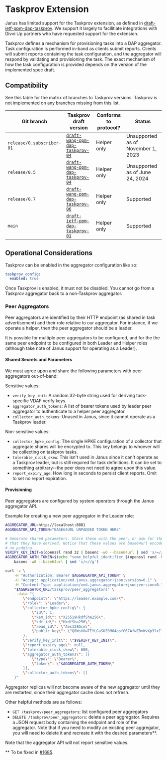 # Taskprov Extension

Janus has limited support for the Taskprov extension, as defined in
[draft-ietf-ppm-dap-taskprov][1]. We support it largely to facilitiate
integrations with Divvi Up partners who have requested support for the
extension.

Taskprov defines a mechanism for provisioning tasks into a DAP aggregator. Task
configuration is performed in-band as clients submit reports. Clients will
submit reports containing the task configuration, and the aggregator will
respond by validating and provisioning the task. The exact mechanism of how the
task configuration is provided depends on the version of the implemented spec
draft.

[1]: https://datatracker.ietf.org/doc/draft-ietf-ppm-dap-taskprov/

## Compatibility

See this table for the matrix of branches to Taskprov versions. Taskprov is not
implemented on any branches missing from this list.

| Git branch | Taskprov draft version | Conforms to protocol? | Status |
| ---------- | ------------- | --------------------- | ------ |
| `release/0.subscriber-01` | [`draft-wang-ppm-dap-taskprov-04`][2] | Helper only | Unsupported as of November 1, 2023 |
| `release/0.5` | [`draft-wang-ppm-dap-taskprov-04`][2] | Helper only | Unsupported as of June 24, 2024 |
| `release/0.7` | [`draft-wang-ppm-dap-taskprov-06`][3] | Helper only | Supported |
| `main` | [`draft-ietf-ppm-dap-taskprov-01`][4] | Helper only |  Supported |

[2]: https://datatracker.ietf.org/doc/draft-wang-ppm-dap-taskprov/04/
[3]: https://datatracker.ietf.org/doc/draft-wang-ppm-dap-taskprov/06/
[4]: https://datatracker.ietf.org/doc/draft-ietf-ppm-dap-taskprov/01/

## Operational Considerations

Taskprov can be enabled in the aggregator configuration like so:

```yaml
taskprov_config:
  enabled: true
```

Once Taskprov is enabled, it must not be disabled. You cannot go from a Taskprov
aggregator back to a non-Taskprov aggregator.

### Peer Aggregators

Peer aggregators are identified by their HTTP endpoint (as shared in task
advertisement) and their role relative to our aggregator. For instance, if we
operate a helper, then the peer aggregator should be a leader.

It is possible for multiple peer aggregators to be configured, and for the the
same peer endpoint to be configured in both Leader and Helper roles (although
take note of Janus support for operating as a Leader).

#### Shared Secrets and Parameters

We must agree upon and share the following parameters with peer aggregators 
out-of-band:

Sensitive values:
- `verify_key_init`: A random 32-byte string used for deriving task-specific
  VDAF verify keys.
- `aggregator_auth_tokens`: A list of bearer tokens used by leader peer
  aggregator to authenticate to a helper peer aggregator.
- `collector_auth_tokens`: Unused in Janus, since it cannot operate as a
  Taskprov leader.

Non-sensitive values:
- `collector_hpke_config`: The single HPKE configuration of a collector that
  aggregate shares will be encrypted to. This key belongs to whoever will be
  collecting on taskprov tasks.
- `tolerable_clock_skew`: This isn't used in Janus since it can't operate as a
  Taskprov leader, but is still required for task definitions. It can be set to
  something arbitrary--the peer does not need to agree upon this value.
- `report_expiry_age`: How long in seconds to persist client reports. Omit to
  set no report expiration.

#### Provisioning

Peer aggregators are configured by system operators through the Janus aggregator
API.

Example for creating a new peer aggregator in the Leader role:
```bash
AGGREGATOR_URL=http://localhost:8081
AGGREGATOR_API_TOKEN="BASE64URL UNPADDED TOKEN HERE"

# Generate shared parameters. Share these with the peer, or ask for the values
# that they have derived. Notice that these values are base64url encoded with
# no padding.
VERIFY_KEY_INIT=$(openssl rand 32 | basenc -w0 --base64url | sed 's/=//g')
AGGREGATOR_AUTH_TOKEN=$(echo "some_helpful_identifier_$(openssl rand -hex 32)" | 
    basenc -w0 --base64url | sed 's/=//g')

curl -v \
    -H "Authorization: Bearer $AGGREGATOR_API_TOKEN" \
    -H "Accept: application/vnd.janus.aggregator+json;version=0.1" \
    -H "Content-Type: application/vnd.janus.aggregator+json;version=0.1" \
    "$AGGREGATOR_URL/taskprov/peer_aggregators" \
    --data "{
        \"endpoint\": \"https://leader.example.com/\",
        \"role\": \"Leader\",
        \"collector_hpke_config\": {
            \"id\": 1,
            \"kem_id\": \"X25519HkdfSha256\",
            \"kdf_id\": \"HkdfSha256\",
            \"aead_id\": \"Aes128Gcm\",
            \"public_key\": \"Q6WsU8wTEYLGaSUZ0M64osfG67AfwZBxWvXp3lxIfxQ\"
        },
        \"verify_key_init\": \"$VERIFY_KEY_INIT\",
        \"report_expiry_age\": null,
        \"tolerable_clock_skew\": 600,
        \"aggregator_auth_tokens\": [{
            \"type\": \"Bearer\",
            \"token\": \"$AGGREGATOR_AUTH_TOKEN\"
        }],
        \"collector_auth_tokens\": []
    }"
```

Aggregator replicas will not become aware of the new aggregator until they are
restarted, since their aggregator cache does not refresh.

Other helpful methods are as follows:
- `GET /taskprov/peer_aggregators`: list configured peer aggregators
- `DELETE /taskprov/peer_aggregators`: delete a peer aggregator. Requires a JSON
  request body containing the endpoint and role of the aggregator. Note that if
  you need to modify an existing peer aggregator, you will need to delete it and
  recreate it with the desired parameters**.

Note that the aggregator API will not report sensitive values.

** To be fixed in [#1685](https://github.com/divviup/janus/issues/1685).
